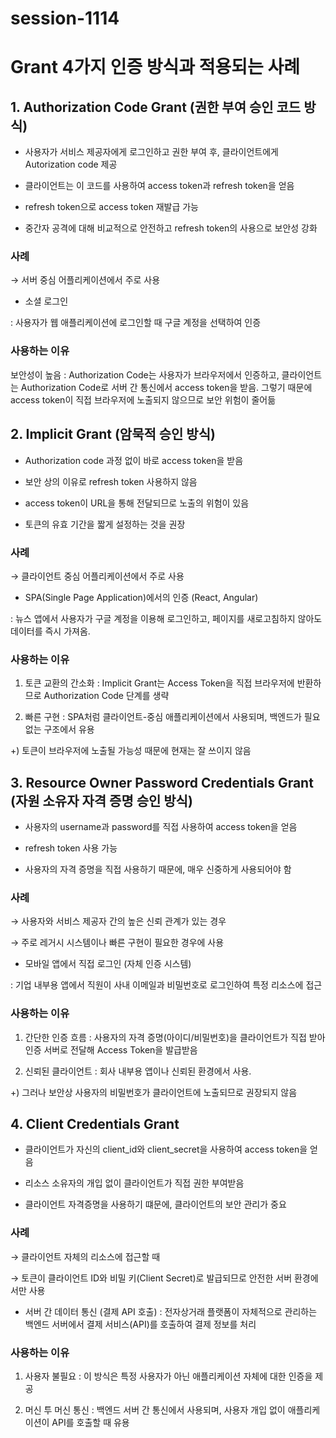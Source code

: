 # session-1114


# Grant 4가지 인증 방식과 적용되는 사례


## 1. Authorization Code Grant (권한 부여 승인 코드 방식)


- 사용자가 서비스 제공자에게 로그인하고 권한 부여 후, 클라이언트에게 Autorization code 제공
  
- 클라이언트는 이 코드를 사용하여 access token과 refresh token을 얻음
  
- refresh token으로 access token 재발급 가능
  
- 중간자 공격에 대해 비교적으로 안전하고 refresh token의 사용으로 보안성 강화
  

### 사례


→ 서버 중심 어플리케이션에서 주로 사용


- 소셜 로그인
  
: 사용자가 웹 애플리케이션에 로그인할 때 구글 계정을 선택하여 인증


### 사용하는 이유


보안성이 높음 : Authorization Code는 사용자가 브라우저에서 인증하고, 클라이언트는 Authorization Code로 서버 간 통신에서 access token을 받음. 그렇기 때문에 access token이 직접 브라우저에 노출되지 않으므로 보안 위험이 줄어듦


## 2. Implicit Grant (암묵적 승인 방식)


- Authorization code 과정 없이 바로 access token을 받음

- 보안 상의 이유로 refresh token 사용하지 않음

- access token이 URL을 통해 전달되므로 노출의 위험이 있음

- 토큰의 유효 기간을 짧게 설정하는 것을 권장
  

### 사례


→ 클라이언트 중심 어플리케이션에서 주로 사용


- SPA(Single Page Application)에서의 인증 (React, Angular)
  
: 뉴스 앱에서 사용자가 구글 계정을 이용해 로그인하고, 페이지를 새로고침하지 않아도 데이터를 즉시 가져옴.


### 사용하는 이유


1) 토큰 교환의 간소화 : Implicit Grant는 Access Token을 직접 브라우저에 반환하므로 Authorization Code 단계를 생략
   
2) 빠른 구현 : SPA처럼 클라이언트-중심 애플리케이션에서 사용되며, 백엔드가 필요 없는 구조에서 유용


+) 토큰이 브라우저에 노출될 가능성 때문에 현재는 잘 쓰이지 않음


## 3. Resource Owner Password Credentials Grant (자원 소유자 자격 증명 승인 방식)


- 사용자의 username과 password를 직접 사용하여 access token을 얻음

- refresh token 사용 가능

- 사용자의 자격 증명을 직접 사용하기 때문에, 매우 신중하게 사용되어야 함


### 사례


→ 사용자와 서비스 제공자 간의 높은 신뢰 관계가 있는 경우

→ 주로 레거시 시스템이나 빠른 구현이 필요한 경우에 사용


- 모바일 앱에서 직접 로그인 (자체 인증 시스템)
  
: 기업 내부용 앱에서 직원이 사내 이메일과 비밀번호로 로그인하여 특정 리소스에 접근


### 사용하는 이유


1) 간단한 인증 흐름 : 사용자의 자격 증명(아이디/비밀번호)을 클라이언트가 직접 받아 인증 서버로 전달해 Access Token을 발급받음

2) 신뢰된 클라이언트 : 회사 내부용 앱이나 신뢰된 환경에서 사용.


+) 그러나 보안상 사용자의 비밀번호가 클라이언트에 노출되므로 권장되지 않음


##  4. Client Credentials Grant


- 클라이언트가 자신의 client_id와 client_secret을 사용하여 access token을 얻음

- 리소스 소유자의 개입 없이 클라이언트가 직접 권한 부여받음

- 클라이언트 자격증명을 사용하기 떄문에, 클라이언트의 보안 관리가 중요


### 사례


→ 클라이언트 자체의 리소스에 접근할 때

→ 토큰이 클라이언트 ID와 비밀 키(Client Secret)로 발급되므로 안전한 서버 환경에서만 사용


- 서버 간 데이터 통신 (결제 API 호출)
: 전자상거래 플랫폼이 자체적으로 관리하는 백엔드 서버에서 결제 서비스(API)를 호출하여 결제 정보를 처리


### 사용하는 이유


1) 사용자 불필요 : 이 방식은 특정 사용자가 아닌 애플리케이션 자체에 대한 인증을 제공
  
2) 머신 투 머신 통신 : 백엔드 서버 간 통신에서 사용되며, 사용자 개입 없이 애플리케이션이 API를 호출할 때 유용



